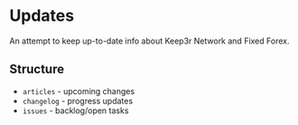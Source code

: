 # Updates

An attempt to keep up-to-date info about Keep3r Network and Fixed Forex.

## Structure

- `articles` - upcoming changes
- `changelog` - progress updates
- `issues` - backlog/open tasks
